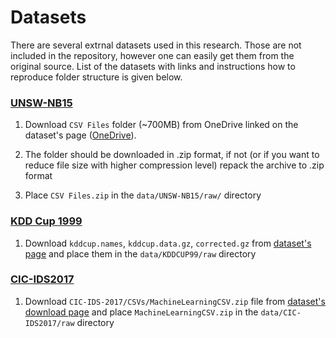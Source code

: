 # Datasets

There are several extrnal datasets used in this research. Those are not included in the repository, however one can easily get them from the original source. List of the datasets with links and instructions how to reproduce folder structure is given below. 

### [UNSW-NB15](https://research.unsw.edu.au/projects/unsw-nb15-dataset)

1. Download `CSV Files` folder (~700MB) from OneDrive linked on the dataset's page ([OneDrive](https://unsw-my.sharepoint.com/personal/z5025758_ad_unsw_edu_au/_layouts/15/onedrive.aspx?id=%2Fpersonal%2Fz5025758%5Fad%5Funsw%5Fedu%5Fau%2FDocuments%2FUNSW%2DNB15%20dataset&ga=1)).

2. The folder should be downloaded in .zip format, if not (or if you want to reduce file size with higher compression level) repack the archive to .zip format

3. Place `CSV Files.zip` in the `data/UNSW-NB15/raw/` directory

### [KDD Cup 1999](https://kdd.ics.uci.edu/databases/kddcup99/kddcup99.html)

1. Download `kddcup.names`, `kddcup.data.gz`, `corrected.gz` from [dataset's page](https://kdd.ics.uci.edu/databases/kddcup99/kddcup99.html) and place them in the `data/KDDCUP99/raw` directory

### [CIC-IDS2017](https://www.unb.ca/cic/datasets/ids-2017.html)

1. Download `CIC-IDS-2017/CSVs/MachineLearningCSV.zip` file from [dataset's download page](http://cicresearch.ca/CICDataset/CIC-IDS-2017/) and place `MachineLearningCSV.zip` in the `data/CIC-IDS2017/raw` directory
